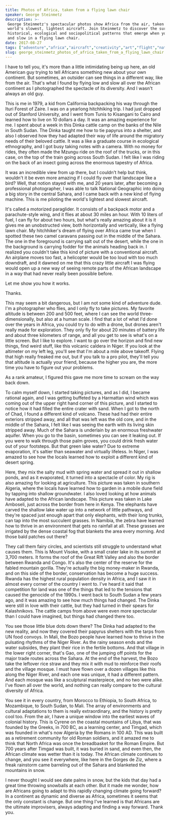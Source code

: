 ```yaml
---
title: Photos of Africa, taken from a flying lawn chair
speaker: George Steinmetz
description: >-
 George Steinmetz's spectacular photos show Africa from the air, taken from the
 world's slowest, lightest aircraft. Join Steinmetz to discover the surprising
 historical, ecological and sociopolitical patterns that emerge when you go low
 and slow in a flying lawn chair.
date: 2017-08-27
tags: ["adventure","africa","aircraft","creativity","art","flight","nature","photography"]
slug: george_steinmetz_photos_of_africa_taken_from_a_flying_lawn_chair
---
```


I have to tell you, it's more than a little intimidating being up here, an old American
guy trying to tell Africans something new about your own continent. But sometimes, an
outsider can see things in a different way, like from the air. That's what I found by
flying low and slow all over the African continent as I photographed the spectacle of its
diversity. And I wasn't always an old guy.

This is me in 1979, a kid from California backpacking his way through the Ituri Forest of
Zaire. I was on a yearlong hitchhiking trip. I had just dropped out of Stanford
University, and I went from Tunis to Kisangani to Cairo and learned how to live on 10
dollars a day. It was an amazing experience for me. I spent about a week in this Dinka
cattle camp on the banks of the Nile in South Sudan. The Dinka taught me how to tie
papyrus into a shelter, and also I observed how they had adapted their way of life around
the migratory needs of their beloved cattle. It was a like a graduate course in ecological
ethnography, and I got busy taking notes with a camera. With no money for rides, they often
made the Mzungu ride on the roof of the trucks, or in this case, on the top of the train
going across South Sudan. I felt like I was riding on the back of an insect going across
the enormous tapestry of Africa.

It was an incredible view from up there, but I couldn't help but think, wouldn't it be
even more amazing if I could fly over that landscape like a bird? Well, that notion stayed
with me, and 20 years later, after becoming a professional photographer, I was able to
talk National Geographic into doing a big story in the central Sahara, and I came back
with a new kind of flying machine. This is me piloting the world's lightest and slowest
aircraft.

It's called a motorized paraglider. It consists of a backpack motor and a parachute-style
wing, and it flies at about 30 miles an hour. With 10 liters of fuel, I can fly for about
two hours, but what's really amazing about it is it gives me an unobstructed view, both
horizontally and vertically, like a flying lawn chair. My hitchhiker's dream of flying over
Africa came true when I spotted these two camel caravans passing out in the middle of the
Sahara. The one in the foreground is carrying salt out of the desert, while the one in the
background is carrying fodder for the animals heading back in. I realized you couldn't
take this kind of picture with a conventional aircraft. An airplane moves too fast, a
helicopter would be too loud with too much downdraft, and it dawned on me that this crazy
little aircraft I was flying would open up a new way of seeing remote parts of the African
landscape in a way that had never really been possible before.

Let me show you how it works.

Thanks.

This may seem a bit dangerous, but I am not some kind of adventure dude. I'm a
photographer who flies, and I only fly to take pictures. My favorite altitude is between
200 and 500 feet, where I can see the world three-dimensionally, but also at a human
scale. I find that a lot of what I'd done over the years in Africa, you could try to do
with a drone, but drones aren't really made for exploration. They only fly for about 20
minutes of battery life and about three kilometers of range, and all you get to see is
what's on a little screen. But I like to explore. I want to go over the horizon and find
new things, find weird stuff, like this volcanic caldera in Niger. If you look at the
altimeter on my left leg, you'll see that I'm about a mile above takeoff. Flying that high
really freaked me out, but if you talk to a pro pilot, they'll tell you that altitude is
actually your friend, because the higher you are, the more time you have to figure out
your problems.

As a rank amateur, I figured this gave me more time to scream on the way back
down.

To calm myself down, I started taking pictures, and as I did, I became rational again, and
I was getting buffeted by a Harmattan wind which was coming out of the upper right hand
corner of this picture, and I started to notice how it had filled the entire crater with
sand. When I got to the north of Chad, I found a different kind of volcano. These had had
their entire exteriors stripped away, and all that was left was the old core, and in the
middle of the Sahara, I felt like I was seeing the earth with its living skin stripped
away. Much of the Sahara is underlain by an enormous freshwater aquifer. When you go to the
basin, sometimes you can see it leaking out. If you were to walk through those palm
groves, you could drink fresh water out of your footsteps. But that green lake water? Due
to extreme evaporation, it's saltier than seawater and virtually lifeless. In Niger, I was
amazed to see how the locals learned how to exploit a different kind of desert
spring.

Here, they mix the salty mud with spring water and spread it out in shallow ponds, and as
it evaporated, it turned into a spectacle of color. My rig is also amazing for looking at
agriculture. This picture was taken in southern Algeria, where the locals have learned how
to garden in a mobile dune field by tapping into shallow groundwater. I also loved looking
at how animals have adapted to the African landscape. This picture was taken in Lake
Amboseli, just across the border from here in Kenya. The elephants have carved the shallow
lake water up into a network of little pathways, and they're spaced just enough apart that
only elephants, with their long trunks, can tap into the most succulent grasses. In
Namibia, the zebra have learned how to thrive in an environment that gets no rainfall at
all. These grasses are irrigated by the dense coastal fog that blankets the area every
morning. And those bald patches out there?

They call them fairy circles, and scientists still struggle to understand what causes
them. This is Mount Visoke, with a small crater lake in its summit at 3,700 meters. It
forms the roof of the Great Rift Valley and also the border between Rwanda and Congo. It's
also the center of the reserve for the fabled mountain gorilla. They're actually the big
money-maker in Rwanda, and on this side of the border, conservation has become a huge
success. Rwanda has the highest rural population density in Africa, and I saw it in almost
every corner of the country I went to. I've heard it said that competition for land was
one of the things that led to the tensions that caused the genocide of the 1990s. I went
back to South Sudan a few years ago, and it was amazing to see how much things had
changed. The Dinka were still in love with their cattle, but they had turned in their
spears for Kalashnikovs. The cattle camps from above were even more spectacular than I
could have imagined, but things had changed there too.

You see those little blue dots down there? The Dinka had adapted to the new reality, and
now they covered their papyrus shelters with the tarps from UN food convoys. In Mali, the
Bozo people have learned how to thrive in the pulsating rhythms of the Niger River. As the
rainy season ends and the water subsides, they plant their rice in the fertile bottoms.
And that village in the lower right corner, that's Gao, one of the jumping off points for
the major trade routes across the Sahara. At the end of the harvest, the Bozo take the
leftover rice straw and they mix it with mud to reinforce their roofs and the village
mosque. I must have flown over a dozen villages like this along the Niger River, and each
one was unique, it had a different pattern. And each mosque was like a sculptural
masterpiece, and no two were alike. I've flown all over the world, and nothing can really
compare to the cultural diversity of Africa.

You see it in every country, from Morocco to Ethiopia, to South Africa, to Mozambique, to
South Sudan, to Mali. The array of environments and cultural adaptations to them is really
extraordinary, and the history is pretty cool too. From the air, I have a unique window
into the earliest waves of colonial history. This is Cyrene on the coastal mountains of
Libya, that was founded by the Greeks, in 700 BC, as a learning center, and Timgad, which
was founded in what's now Algeria by the Romans in 100 AD. This was built as a retirement
community for old Roman soldiers, and it amazed me to think that North Africa was once the
breadbasket for the Roman Empire. But 700 years after Timgad was built, it was buried in
sand, and even then, the African climate was wetter than it is today. The African climate
continues to change, and you see it everywhere, like here in the Gorges de Ziz, where a
freak rainstorm came barreling out of the Sahara and blanketed the mountains in
snow.

I never thought I would see date palms in snow, but the kids that day had a great time
throwing snowballs at each other. But it made me wonder, how are Africans going to adapt
to this rapidly changing climate going forward? In a continent as dynamic and diverse as
Africa, sometimes it seems that the only constant is change. But one thing I've learned is
that Africans are the ultimate improvisers, always adapting and finding a way
forward. Thank you.

<!--
ad_duration=3.33
comment_count=14
event="TEDGlobal 2017"
external_start_time=0
has_talk_citation=0
intro_duration=11.82
is_subtitle_required="False"
is_talk_featured="True"
language="en"
language_swap="False"
native_language="en"
number_of_related_talks=6
number_of_speakers=1
number_of_subtitled_videos=21
number_of_tags=8
number_of_talk_download_languages=21
number_of_talk_more_resources=1
number_of_talk_recommendations=1
number_of_talks_take_actions=0
post_ad_duration=0.83
published_timestamp="2018-01-24 15:54:31"
recording_date="2017-08-27"
speaker_description="Aerial photographer"
speaker_is_published=1
speaker_name="George Steinmetz"
talk_name="Photos of Africa, taken from a flying lawn chair"
talk_recommendations_blurb="More resources curated by George Steinmetz"
talks_tags=["adventure","africa","aircraft","creativity","art","flight","nature","photography"]
talks_take_action=[]
url_photo_speaker="https://pe.tedcdn.com/images/ted/7e898297b69bff789bf1fcb3ac597b9bd5f93098_254x191.jpg"
url_photo_talk="https://s3.amazonaws.com/talkstar-photos/uploads/06bcc525-7a7c-4ac0-8328-b8cad77a9391/GeorgeSteinmetz_2017G-embed-ed.jpg"
url_webpage="https://www.ted.com/talks/george_steinmetz_photos_of_africa_taken_from_a_flying_lawn_chair"
video_type_name="TED Stage Talk"
-->